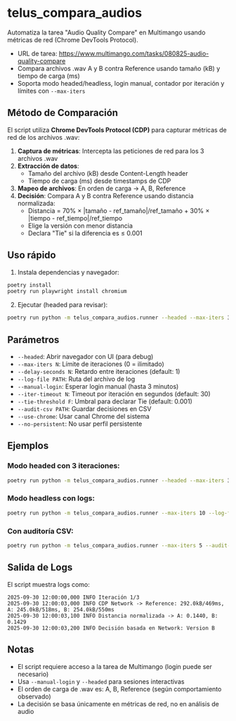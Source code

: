 # telus_compara_audios

Automatiza la tarea "Audio Quality Compare" en Multimango usando métricas de red (Chrome DevTools Protocol).

- URL de tarea: https://www.multimango.com/tasks/080825-audio-quality-compare
- Compara archivos .wav A y B contra Reference usando tamaño (kB) y tiempo de carga (ms)
- Soporta modo headed/headless, login manual, contador por iteración y límites con `--max-iters`

## Método de Comparación

El script utiliza **Chrome DevTools Protocol (CDP)** para capturar métricas de red de los archivos .wav:

1. **Captura de métricas**: Intercepta las peticiones de red para los 3 archivos .wav
2. **Extracción de datos**: 
   - Tamaño del archivo (kB) desde Content-Length header
   - Tiempo de carga (ms) desde timestamps de CDP
3. **Mapeo de archivos**: En orden de carga → A, B, Reference
4. **Decisión**: Compara A y B contra Reference usando distancia normalizada:
   - Distancia = 70% × |tamaño - ref_tamaño|/ref_tamaño + 30% × |tiempo - ref_tiempo|/ref_tiempo
   - Elige la versión con menor distancia
   - Declara "Tie" si la diferencia es ≤ 0.001

## Uso rápido

1) Instala dependencias y navegador:

```bash
poetry install
poetry run playwright install chromium
```

2) Ejecutar (headed para revisar):

```bash
poetry run python -m telus_compara_audios.runner --headed --max-iters 3 --manual-login
```

## Parámetros

- `--headed`: Abrir navegador con UI (para debug)
- `--max-iters N`: Límite de iteraciones (0 = ilimitado)
- `--delay-seconds N`: Retardo entre iteraciones (default: 1)
- `--log-file PATH`: Ruta del archivo de log
- `--manual-login`: Esperar login manual (hasta 3 minutos)
- `--iter-timeout N`: Timeout por iteración en segundos (default: 30)
- `--tie-threshold F`: Umbral para declarar Tie (default: 0.001)
- `--audit-csv PATH`: Guardar decisiones en CSV
- `--use-chrome`: Usar canal Chrome del sistema
- `--no-persistent`: No usar perfil persistente

## Ejemplos

### Modo headed con 3 iteraciones:
```bash
poetry run python -m telus_compara_audios.runner --headed --max-iters 3 --manual-login
```

### Modo headless con logs:
```bash
poetry run python -m telus_compara_audios.runner --max-iters 10 --log-file logs/run.log
```

### Con auditoría CSV:
```bash
poetry run python -m telus_compara_audios.runner --max-iters 5 --audit-csv logs/decisions.csv
```

## Salida de Logs

El script muestra logs como:

```
2025-09-30 12:00:00,000 INFO Iteración 1/3
2025-09-30 12:00:03,000 INFO CDP Network -> Reference: 292.0kB/469ms, A: 245.0kB/518ms, B: 254.0kB/550ms
2025-09-30 12:00:03,100 INFO Distancia normalizada -> A: 0.1440, B: 0.1429
2025-09-30 12:00:03,200 INFO Decisión basada en Network: Version B
```

## Notas

- El script requiere acceso a la tarea de Multimango (login puede ser necesario)
- Usa `--manual-login` y `--headed` para sesiones interactivas
- El orden de carga de .wav es: A, B, Reference (según comportamiento observado)
- La decisión se basa únicamente en métricas de red, no en análisis de audio
